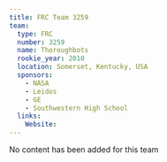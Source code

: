 ```yaml
---
title: FRC Team 3259
team:
  type: FRC
  number: 3259
  name: Thoroughbots
  rookie_year: 2010
  location: Somerset, Kentucky, USA
  sponsors:
    - NASA
    - Leidos
    - GE
    - Southwestern High School
  links:
    Website: 
---
```

No content has been added for this team